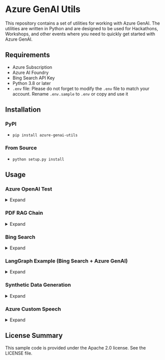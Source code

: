 # Azure GenAI Utils

This repository contains a set of utilities for working with Azure GenAI. The utilities are written in Python and are designed to be used for Hackathons, Workshops, and other events where you need to quickly get started with Azure GenAI.

## Requirements
- Azure Subscription
- Azure AI Foundry
- Bing Search API Key
- Python 3.8 or later
- `.env` file: Please do not forget to modify the `.env` file to match your account. Rename `.env.sample` to `.env` or copy and use it

## Installation

### PyPI
- `pip install azure-genai-utils`

### From Source
- `python setup.py install`

## Usage 

### Azure OpenAI Test

<details markdown="block">
<summary>Expand</summary>

```python
from azure_genai_utils.aoai_test import AOAI
aoai = AOAI()
aoai.test_api_call()
```
</details>

### PDF RAG Chain

<details markdown="block">
<summary>Expand</summary>

```python
from azure_genai_utils.rag.pdf import PDFRetrievalChain

pdf_path = "[YOUR-PDF-PATH]"

pdf = PDFRetrievalChain(
    source_uri=[pdf_path],
    loader_type="PDFPlumber",
    model_name="gpt-4o-mini",
    embedding_name="text-embedding-3-large",
    chunk_size=500,
    chunk_overlap=50,
).create_chain()

question = "[YOUR-QUESTION]"
docs = pdf.retriever.invoke(question)
results = pdf.chain.invoke({"chat_history": "", "question": question, "context": docs})
```
</details>

### Bing Search

<details markdown="block">
<summary>Expand</summary>

```python
from azure_genai_utils.tools import BingSearch
from dotenv import load_dotenv

# You need to add BING_SUBSCRIPTION_KEY=xxxx in .env file
load_dotenv()

# Basic usage
bing = BingSearch(max_results=2, locale="ko-KR")
results = bing.invoke("Microsoft AutoGen")
print(results)

## Include news search results and format output
bing = BingSearch(
    max_results=2,
    locale="ko-KR",
    include_news=True,
    include_entity=False,
    format_output=True,
)
results = bing.invoke("Microsoft AutoGen")
print(results)
```
</details>

### LangGraph Example (Bing Search + Azure GenAI)

<details markdown="block">
<summary>Expand</summary>

```python
import json
from typing import Annotated
from typing_extensions import TypedDict
from langchain_openai import AzureChatOpenAI
from langchain_core.messages import ToolMessage
from langgraph.graph.message import add_messages
from langgraph.graph import StateGraph
from langgraph.prebuilt import ToolNode
from langgraph.graph import START, END
from azure_genai_utils.tools import BingSearch
from dotenv import load_dotenv

load_dotenv()

class State(TypedDict):
    messages: Annotated[list, add_messages]

llm = AzureChatOpenAI(model="gpt-4o-mini")
tool = BingSearch(max_results=3, format_output=False)
tools = [tool]
llm_with_tools = llm.bind_tools(tools)

def chatbot(state: State):
    answer = llm_with_tools.invoke(state["messages"])
    return {"messages": [answer]}

def route_tools(
    state: State,
):
    if messages := state.get("messages", []):
        ai_message = messages[-1]
    else:
        raise ValueError(f"No messages found in input state to tool_edge: {state}")

    if hasattr(ai_message, "tool_calls") and len(ai_message.tool_calls) > 0:
        return "tools"

    return END

graph_builder = StateGraph(State)
graph_builder.add_node("chatbot", chatbot)
tool_node = ToolNode(tools=[tool])
graph_builder.add_node("tools", tool_node)

graph_builder.add_conditional_edges(
    source="chatbot",
    path=route_tools,
    path_map={"tools": "tools", END: END},
)

graph_builder.add_edge("tools", "chatbot")
graph_builder.add_edge(START, "chatbot")
graph = graph_builder.compile()

# Test
inputs = {"messages": "Microsoft AutoGen"}

for event in graph.stream(inputs, stream_mode="values"):
    for key, value in event.items():
        print(f"\n==============\nSTEP: {key}\n==============\n")
        print(value[-1])
```
</details>

### Synthetic Data Generation

<details markdown="block">
<summary>Expand</summary>

```python
from azure_genai_utils.synthetic import (
    QADataGenerator,
    CustomQADataGenerator,
    QAType,
    generate_qas,
)

input_batch = [
    "The quick brown fox jumps over the lazy dog.",
    "What is the capital of France?",
]

model_config = {
    "deployment": "gpt-4o-mini",
    "model": "gpt-4o-mini",
    "max_tokens": 256,
}

try:
    qa_generator = QADataGenerator(model_config=model_config)
    # qa_generator = CustomQADataGenerator(
    #     model_config=model_config, templates_dir=f"./azure_genai_utils/synthetic/prompt_templates/ko"
    # )
    task = generate_qas(
        input_texts=input_batch,
        qa_generator=qa_generator,
        qa_type=QAType.LONG_ANSWER,
        num_questions=2,
        concurrency=3,
    )
except Exception as e:
    print(f"Error generating QAs: {e}")
```
</details>

### Azure Custom Speech
<details markdown="block">
<summary>Expand</summary>

```python
from azure_genai_utils.stt.stt_generator import CustomSpeechToTextGenerator

# Initialize the CustomSpeechToTextGenerator
stt = CustomSpeechToTextGenerator(
    custom_speech_lang="Korean",
    synthetic_text_file="cc_support_expressions.jsonl",
    train_output_dir="synthetic_data_train",
    train_output_dir_aug="synthetic_data_train_aug",
    eval_output_dir="synthetic_data_eval",
)

### Training set
# Generate synthetic text
content = stt.generate_synthetic_text(num_samples=2, model_name="gpt-4o-mini")
stt.save_synthetic_text(output_dir="plain_text")

# Generate synthetic wav files for training
train_tts_voice_list = [
    "ko-KR-InJoonNeural",
    "zh-CN-XiaoxiaoMultilingualNeural",
    "en-GB-AdaMultilingualNeural",
]
stt.generate_synthetic_wav(
    mode="train", tts_voice_list=train_tts_voice_list, delete_old_data=True
)

# Augment the train data (Optional)
stt.augment_wav_files(num_augments=4)
# Package the train data to be used in the training pipeline
stt.package_trainset(use_augmented_data=True)

### Evaluation set
# Generate synthetic wav files for evaluation
eval_tts_voice_list = ["ko-KR-YuJinNeural"]
stt.generate_synthetic_wav(
    mode="eval", tts_voice_list=eval_tts_voice_list, delete_old_data=True
)
# Package the eval data to be used in the evaluation pipeline
stt.package_evalset(eval_dataset_dir="eval_dataset")
```
</details>

## License Summary
This sample code is provided under the Apache 2.0 license. See the LICENSE file.